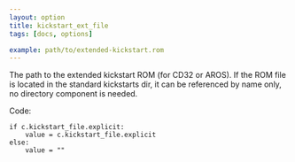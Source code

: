 ```yaml
---
layout: option
title: kickstart_ext_file
tags: [docs, options]

example: path/to/extended-kickstart.rom
---
```


The path to the extended kickstart ROM (for CD32 or AROS). If the ROM
file is located in the standard kickstarts dir, it can be referenced
by name only, no directory component is needed.

Code:

    if c.kickstart_file.explicit:
        value = c.kickstart_file.explicit
    else:
        value = ""
